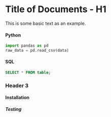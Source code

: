 # Title of Documents - H1 

This is some basic text as an example. 

####  Python
```python
import pandas as pd
raw_data = pd.read_csv(data)
```

#### SQL 
```sql
SELECT * FROM table;
```

### Header 3

#### Installation

##### Testing
